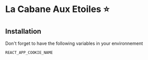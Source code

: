 # La Cabane Aux Etoiles :star:

## Installation

Don't forget to have the following variables in your environnement

```
REACT_APP_COOKIE_NAME
```
